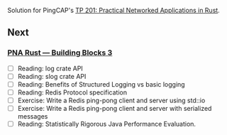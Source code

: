 Solution for PingCAP's [TP 201: Practical Networked Applications in Rust](https://github.com/kafji/talent-plan/blob/master/courses/rust/docs/lesson-plan.md).

## Next

### [PNA Rust — Building Blocks 3](https://github.com/kafji/talent-plan/blob/master/courses/rust/building-blocks/bb-3.md)

- [ ] Reading: log crate API
- [ ] Reading: slog crate API
- [ ] Reading: Benefits of Structured Logging vs basic logging
- [ ] Reading: Redis Protocol specification
- [ ] Exercise: Write a Redis ping-pong client and server using std::io
- [ ] Exercise: Write a Redis ping-pong client and server with serialized messages
- [ ] Reading: Statistically Rigorous Java Performance Evaluation.
